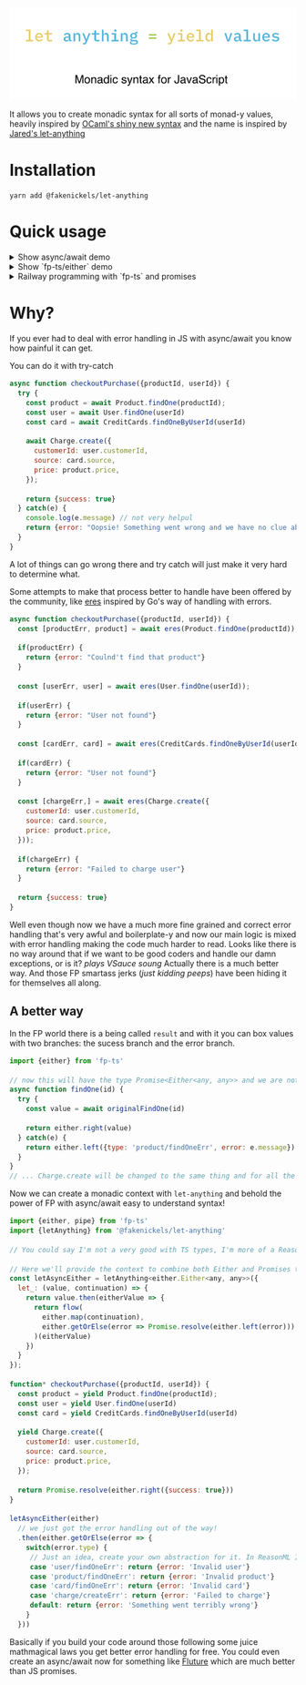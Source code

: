 <p align="center">
  <br />
  <img src="./assets/banner.png" width="700" />
</p>

It allows you to create monadic syntax for all sorts of monad-y values, heavily inspired by [OCaml's shiny new syntax](https://jobjo.github.io/2019/04/24/ocaml-has-some-new-shiny-syntax.html) and the name is inspired by [Jared's let-anything](https://github.com/jaredly/let-anything)


# Installation
```
yarn add @fakenickels/let-anything
```

# Quick usage

<details>
  <summary>Show async/await demo</summary>

[Run in CodeSandbox](https://codesandbox.io/s/wizardly-hopper-n1n1f?file=/src/index.ts)

```js
import {letAnything} from '@fakenickels/let-anything';

// define a context, in this case we are creating our own async-await!
const letPromise = letAnything({
  let_: (value, continuation) => value.then(continuation),
});

async function main() {
  const userName = yield Promise.resolve("Subaru-kun")
  const deathCount = yield Promise.resolve(12909238409382)

  return Promise.resolve(`User ${userName} has a death count of ${deathCount}`)
}

letPromise(main).then(console.log).catch(console.log)
// User Subaru-kun has a death count of 12909238409382
```

</details>

<details>
  <summary>Show `fp-ts/either` demo</summary>

[Run in CodeSandbox](https://codesandbox.io/s/wizardly-hopper-n1n1f?file=/src/index.ts)

```js
import {either} from 'fp-ts'
import {letAnything} from '@fakenickels/let-anything'

// You could say I'm not a very good with TS types
const letEither = letAnything<either.Either<any, any>>({
  let_: (value, continuation) => either.chain(continuation)(value)
});

function* stuff() {
  const value = yield either.right("d");
  const anotherValue = yield either.right("e");
  const anotherAnother = yield either.right("bug");

  return either.right(value + anotherValue + anotherAnother);
}


console.log(
  either.getOrElse(error => `Something went wrong: ${error}`)(letEither(stuff))
)
// debug
```

</details>

<details>
  <summary>Railway programming with `fp-ts` and promises</summary>

[Run in CodeSandbox](https://codesandbox.io/s/exciting-cloud-d4141?file=/src/index.ts)

```js
import {either, function} from 'fp-ts'
import {flow} from 'fp-ts/function'
import {letAnything} from '@fakenickels/let-anything'

// You could say I'm not a very good with TS types, I'm more of a ReasonML guy so help would be appreciated!

// Here we'll provide the context to combine both Either and Promises together
const letEither = letAnything<either.Either<any, any>>({
  let_: (value, continuation) => {
    return value.then(eitherValue => {
      return flow(
        either.map(continuation),
        either.getOrElse(error => Promise.resolve(either.left(error))),
      )(eitherValue)
    })
  }
});

function* stuff() {
  const value = yield Promise.resolve(either.right("d"));
  const anotherValue = yield Promise.resolve(either.right("e"));
  const anotherAnother = yield Promise.resolve(either.right("bug"));

  return Promise.resolve(either.right(value + anotherValue + anotherAnother));
}

letEither(stuff)
  .then(either.getOrElse(error => `Something went wrong: ${error}`))
  .then(finalValue => {
    document.getElementById("app").innerHTML = finalValue
  })
```

</details>

# Why?

If you ever had to deal with error handling in JS with async/await you know how painful it can get.

You can do it with try-catch

```js
async function checkoutPurchase({productId, userId}) {
  try {
    const product = await Product.findOne(productId);
    const user = await User.findOne(userId)
    const card = await CreditCards.findOneByUserId(userId)

    await Charge.create({
      customerId: user.customerId,
      source: card.source,
      price: product.price,
    });

    return {success: true}
  } catch(e) {
    console.log(e.message) // not very helpul
    return {error: "Oopsie! Something went wrong and we have no clue about it!"}
  }
}
```

A lot of things can go wrong there and try catch will just make it very hard to determine what.

Some attempts to make that process better to handle have been offered by the community, like [eres](http://npmjs.com/eres) inspired by Go's way of handling with errors.

```js
async function checkoutPurchase({productId, userId}) {
  const [productErr, product] = await eres(Product.findOne(productId));

  if(productErr) {
    return {error: "Coulnd't find that product"}
  }

  const [userErr, user] = await eres(User.findOne(userId));

  if(userErr) {
    return {error: "User not found"}
  }

  const [cardErr, card] = await eres(CreditCards.findOneByUserId(userId));

  if(cardErr) {
    return {error: "User not found"}
  }

  const [chargeErr,] = await eres(Charge.create({
    customerId: user.customerId,
    source: card.source,
    price: product.price,
  }));

  if(chargeErr) {
    return {error: "Failed to charge user"}
  }

  return {success: true}
}
```

Well even though now we have a much more fine grained and correct error handling that's very awful and boilerplate-y and now our main logic is mixed with error handling making the code much harder to read.
Looks like there is no way around that if we want to be good coders and handle our damn exceptions, or is it? *plays VSauce soung*
Actually there is a much better way. And those FP smartass jerks (_just kidding peeps_) have been hiding it for themselves all along.

## A better way
In the FP world there is a being called `result` and with it you can box values with two branches: the sucess branch and the error branch.

```js
import {either} from 'fp-ts'

// now this will have the type Promise<Either<any, any>> and we are not bound by the weird laws of Promise's .catch!
async function findOne(id) {
  try {
    const value = await originalFindOne(id)

    return either.right(value)
  } catch(e) {
    return either.left({type: 'product/findOneErr', error: e.message})
  }
}
// ... Charge.create will be changed to the same thing and for all the other repos ...
```

Now we can create a monadic context with `let-anything` and behold the power of FP with async/await easy to understand syntax!

```js
import {either, pipe} from 'fp-ts'
import {letAnything} from '@fakenickels/let-anything'

// You could say I'm not a very good with TS types, I'm more of a ReasonML guy so help would be appreciated!

// Here we'll provide the context to combine both Either and Promises together
const letAsyncEither = letAnything<either.Either<any, any>>({
  let_: (value, continuation) => {
    return value.then(eitherValue => {
      return flow(
        either.map(continuation),
        either.getOrElse(error => Promise.resolve(either.left(error))),
      )(eitherValue)
    })
  }
});

function* checkoutPurchase({productId, userId}) {
  const product = yield Product.findOne(productId);
  const user = yield User.findOne(userId)
  const card = yield CreditCards.findOneByUserId(userId)

  yield Charge.create({
    customerId: user.customerId,
    source: card.source,
    price: product.price,
  });

  return Promise.resolve(either.right({success: true}))
}

letAsyncEither(either)
  // we just got the error handling out of the way!
  .then(either.getOrElse(error => {
    switch(error.type) {
     // Just an idea, create your own abstraction for it. In ReasonML I do it with polymorphic variants.
     case 'user/findOneErr': return {error: 'Invalid user'}
     case 'product/findOneErr': return {error: 'Invalid product'}
     case 'card/findOneErr': return {error: 'Invalid card'}
     case 'charge/createErr': return {error: 'Failed to charge'}
     default: return {error: 'Something went terribly wrong'}
    }
  }))
```

Basically if you build your code around those following some juice mathmagical laws you get better error handling for free.
You could even create an async/await now for something like [Fluture](https://github.com/fluture-js/Fluture) which are much better than JS promises.
